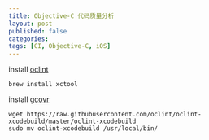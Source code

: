 ```yaml
---
title: Objective-C 代码质量分析
layout: post
published: false
categories:
tags: [CI, Objective-C, iOS]
---
```


install [oclint](http://oclint.org/)

`brew install xctool`

install [gcovr](https://github.com/gcovr/gcovr)

```
wget https://raw.githubusercontent.com/oclint/oclint-xcodebuild/master/oclint-xcodebuild
sudo mv oclint-xcodebuild /usr/local/bin/
```
